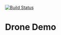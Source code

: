 [![Build Status](http://drone.jsantos.xyz/api/badges/jonhy81/drone-demo/status.svg)](http://drone.jsantos.xyz/jonhy81/drone-demo)

# Drone Demo
